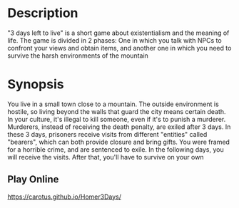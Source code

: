 # Description

"3 days left to live" is a short game about existentialism and the meaning of life. The game is divided in 2 phases: One in which you talk with NPCs to confront your views and obtain items, and another one in which you need to survive the harsh environments of the mountain

# Synopsis

You live in a small town close to a mountain. The outside environment is hostile, so living beyond the walls that guard the city means certain death. In your culture, it's illegal to kill someone, even if it's to punish a murderer. Murderers, instead of receiving the death penalty, are exiled after 3 days. In these 3 days, prisoners receive visits from different "entities" called "bearers", which can both provide closure and bring gifts. You were framed for a horrible crime, and are sentenced to exile. In the following days, you will receive the visits. After that, you'll have to survive on your own


## Play Online
<https://carotus.github.io/Homer3Days/>


